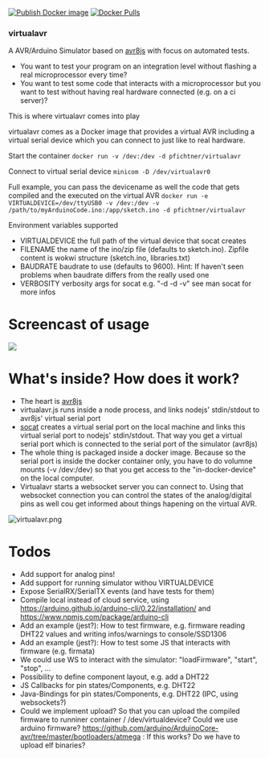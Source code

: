 [![Publish Docker image](https://github.com/pfichtner/virtualavr/actions/workflows/docker-publish.yml/badge.svg)](https://github.com/pfichtner/virtualavr/actions/workflows/docker-publish.yml)
[![Docker Pulls](https://img.shields.io/docker/pulls/pfichtner/virtualavr.svg?maxAge=604800)](https://hub.docker.com/r/pfichtner/virtualavr/)

### virtualavr

A AVR/Arduino Simulator based on [avr8js](https://github.com/wokwi/avr8js) with focus on automated tests. 
- You want to test your program on an integration level without flashing a real microprocessor every time? 
- You want to test some code that interacts with a microprocessor but you want to test without having real hardware connected (e.g. on a ci server)?

This is where virtualavr comes into play

virtualavr comes as a Docker image that provides a virtual AVR including a virtual serial device which you can connect to just like to real hardware. 


Start the container
```docker run -v /dev:/dev -d pfichtner/virtualavr```

Connect to virtual serial device
```minicom -D /dev/virtualavr0```

Full example, you can pass the devicename as well the code that gets compiled and the executed on the virtual AVR
```docker run -e VIRTUALDEVICE=/dev/ttyUSB0 -v /dev:/dev -v /path/to/myArduinoCode.ino:/app/sketch.ino -d pfichtner/virtualavr```

Environment variables supported
- VIRTUALDEVICE the full path of the virtual device that socat creates
- FILENAME the name of the ino/zip file (defaults to sketch.ino). Zipfile content is wokwi structure (sketch.ino, libraries.txt)
- BAUDRATE baudrate to use (defaults to 9600). Hint: If haven't seen problems when baudrate differs from the really used one
- VERBOSITY verbosity args for socat e.g. "-d -d -v" see man socat for more infos

# Screencast of usage
<a href="http://pfichtner.github.io/virtualavr-asciinema/"><img src="https://pfichtner.github.io/virtualavr-asciinema/asciinema-poster.png" /></a>


# What's inside? How does it work? 
- The heart is [avr8js](https://github.com/wokwi/avr8js)
- virtualavr.js runs inside a node process, and links nodejs' stdin/stdout to avr8js' virtual serial port
- [socat](http://www.dest-unreach.org/socat/) creates a virtual serial port on the local machine and links this virtual serial port to nodejs' stdin/stdout. That way you get a virtual serial port which is connected to the serial port of the simulator (avr8js)
- The whole thing is packaged inside a docker image. Because so the serial port is inside the docker container only, you have to do volumne mounts (-v /dev:/dev) so that you get access to the "in-docker-device" on the local computer. 
- Virtualavr starts a websocket server you can connect to. Using that websocket connection you can control the states of the analog/digital pins as well cou get informed about things hapening on the virtual AVR. 

![virtualavr.png](docs/images/virtualavr.png)

# Todos
- Add support for analog pins! 
- Add support for running simulator withou VIRTUALDEVICE
- Expose SerialRX/SerialTX events (and have tests for them)
- Compile local instead of cloud service, using https://arduino.github.io/arduino-cli/0.22/installation/ and https://www.npmjs.com/package/arduino-cli
- Add an example (jest?): How to test firmware, e.g. firmware reading DHT22 values and writing infos/warnings to console/SSD1306
- Add an example (jest?): How to test some JS that interacts with firmware (e.g. firmata)
- We could use WS to interact with the simulator: "loadFirmware", "start", "stop", ...
- Possibility to define component layout, e.g. add a DHT22
- JS Callbacks for pin states/Components, e.g. DHT22
- Java-Bindings for pin states/Components, e.g. DHT22 (IPC, using websockets?)
- Could we implement upload? So that you can upload the compiled firmware to runniner container / /dev/virtualdevice?
  Could we use arduino firmware? https://github.com/arduino/ArduinoCore-avr/tree/master/bootloaders/atmega : If this works? Do we have to upload elf binaries?

